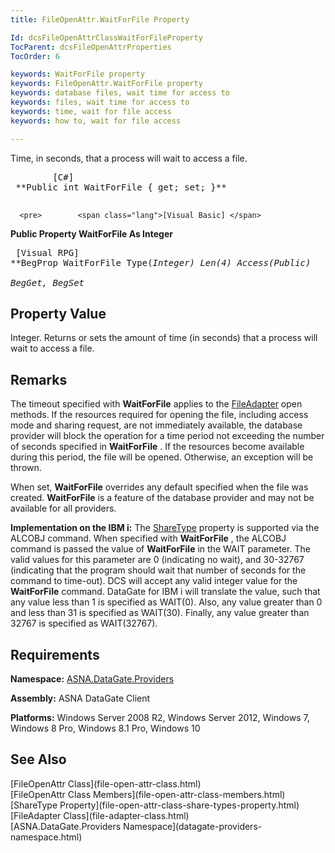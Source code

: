 ```yaml
---
title: FileOpenAttr.WaitForFile Property

Id: dcsFileOpenAttrClassWaitForFileProperty
TocParent: dcsFileOpenAttrProperties
TocOrder: 6

keywords: WaitForFile property
keywords: FileOpenAttr.WaitForFile property
keywords: database files, wait time for access to
keywords: files, wait time for access to
keywords: time, wait for file access
keywords: how to, wait for file access

---
```


Time, in seconds, that a process will wait to access a file.
<pre>        <span class="lang">[C#]</span>
 **Public int WaitForFile { get; set; }** 
      </pre>
      <pre>        <span class="lang">[Visual Basic] </span>
 **Public Property WaitForFile As Integer** 
      </pre>
      <pre class="prettyprint">        <span class="lang">[Visual RPG]</span>
 **BegProp WaitForFile Type(*Integer) Len(4) Access(*Public)<br />   BegGet, BegSet** 
      </pre>

## Property Value

Integer. Returns or sets the amount of time (in seconds) that a process will wait to access a file.
## Remarks

The timeout specified with <span> **WaitForFile** </span> applies to the [FileAdapter](file-adapter-class.html) open methods. If the resources required for opening the file, including access mode and sharing request, are not immediately available, the database provider will block the operation for a time period not exceeding the number of seconds specified in <span> **WaitForFile** </span>. If the resources become available during this period, the file will be opened. Otherwise, an exception will be thrown.

When set, <span> **WaitForFile** </span> overrides any default specified when the file was created. **WaitForFile** is a feature of the database provider and may not be available for all providers.

**Implementation on the IBM i:** The [ShareType](file-open-attr-class-share-types-property.html) property is supported via the ALCOBJ command. When specified with **WaitForFile** , the ALCOBJ command is passed the value of **WaitForFile** in the WAIT parameter. The valid values for this parameter are 0 (indicating no wait), and 30-32767 (indicating that the program should wait that number of seconds for the command to time-out). DCS will accept any valid integer value for the **WaitForFile** command. DataGate for IBM i will translate the value, such that any value less than 1 is specified as WAIT(0). Also, any value greater than 0 and less than 31 is specified as WAIT(30). Finally, any value greater than 32767 is specified as WAIT(32767).
## Requirements

**Namespace:** [ ASNA.DataGate.Providers](datagate-providers-namespace.html) 

**Assembly:** ASNA DataGate Client

**Platforms:** Windows Server 2008 R2, Windows Server 2012, Windows 7, Windows 8 Pro, Windows 8.1 Pro, Windows 10
## See Also

<dl />
      [FileOpenAttr Class](file-open-attr-class.html)
      <br />
      [FileOpenAttr Class Members](file-open-attr-class-members.html)
      <br />
      [ShareType Property](file-open-attr-class-share-types-property.html)
      <br />
      [FileAdapter Class](file-adapter-class.html)
      <br />
      [ASNA.DataGate.Providers Namespace](datagate-providers-namespace.html)

